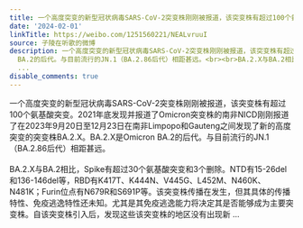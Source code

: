 ```yaml
---
title: 一个高度突变的新型冠状病毒SARS-CoV-2突变株刚刚被报道，该突变株有超过100个氨基酸突变。2021年底发现并报道了Omicron突变株的南非NICD刚刚报道了在2023年9月2...
date: '2024-02-01'
linkTitle: https://weibo.com/1251560221/NEALvruuI
source: 子陵在听歌的微博
description: 一个高度突变的新型冠状病毒SARS-CoV-2突变株刚刚被报道，该突变株有超过100个氨基酸突变。2021年底发现并报道了Omicron突变株的南非NICD刚刚报道了在2023年9月20日至12月23日在南非Limpopo和Gauteng之间发现了新的高度突变的突变株BA.2.X。BA.2.X是Omicron
  BA.2的后代。与目前流行的JN.1（BA.2.86后代）相距甚远。<br><br>BA.2.X与BA.2相比，Spike有超过30个氨基酸突变和3个删除。NTD有15-26del和136-146del等，RBD有K417T、K444N、V445G、L452M、N460K、N481K；Furin位点有N679R和S691P等。该突变株传播在发生，但其具体的传播特性、免疫逃逸特性还未知。尤其是其免疫逃逸能力将决定其是否能够成为主要突变株。自该突变株引入后，发现这些该突变株的地区没有出现新
  ...
disable_comments: true
---
```

一个高度突变的新型冠状病毒SARS-CoV-2突变株刚刚被报道，该突变株有超过100个氨基酸突变。2021年底发现并报道了Omicron突变株的南非NICD刚刚报道了在2023年9月20日至12月23日在南非Limpopo和Gauteng之间发现了新的高度突变的突变株BA.2.X。BA.2.X是Omicron BA.2的后代。与目前流行的JN.1（BA.2.86后代）相距甚远。<br><br>BA.2.X与BA.2相比，Spike有超过30个氨基酸突变和3个删除。NTD有15-26del和136-146del等，RBD有K417T、K444N、V445G、L452M、N460K、N481K；Furin位点有N679R和S691P等。该突变株传播在发生，但其具体的传播特性、免疫逃逸特性还未知。尤其是其免疫逃逸能力将决定其是否能够成为主要突变株。自该突变株引入后，发现这些该突变株的地区没有出现新 ...